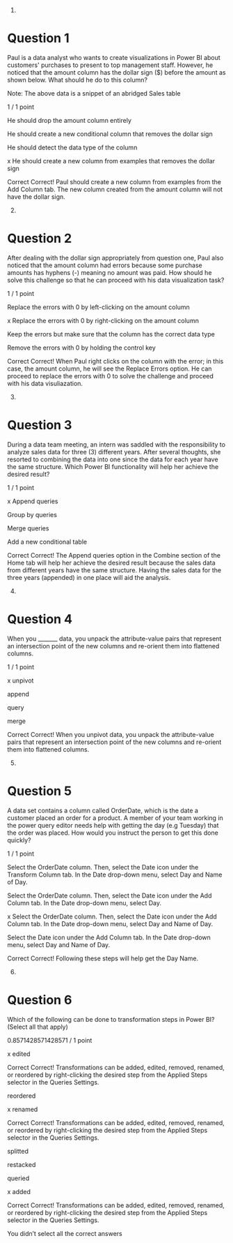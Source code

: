 1.
# Question 1
Paul is a data analyst who wants to create visualizations in Power BI about customers' purchases to present to top management staff. However, he noticed that the amount column has the dollar sign ($) before the amount as shown below. What should he do to this column?


Note: The above data is a snippet of an abridged Sales table

1 / 1 point

He should drop the amount column entirely


He should create a new conditional column that removes the dollar sign


He should detect the data type of the column 


x He should create a new column from examples that removes the dollar sign

Correct
Correct! Paul should create a new column from examples from the Add Column tab. The new column created from the amount column will not have the dollar sign.

2.
# Question 2
After dealing with the dollar sign appropriately from question one, Paul also noticed that the amount column had errors because some purchase amounts has hyphens (-) meaning no amount was paid. How should he solve this challenge so that he can proceed with his data visualization task?

1 / 1 point

Replace the errors with 0 by left-clicking on the amount column


x Replace the errors with 0 by right-clicking on the amount column


Keep the errors but make sure that the column has the correct data type


Remove the errors with 0 by holding the control key

Correct
Correct! When Paul right clicks on the column with the error; in this case, the amount column, he will see the Replace Errors option. He can proceed to replace the errors with 0 to solve the challenge and proceed with his data visuliazation.

3.
# Question 3
During a data team meeting, an intern was saddled with the responsibility to analyze sales data for three (3) different years. After several thoughts, she resorted to combining the data into one since the data for each year have the same structure. Which Power BI functionality will help her achieve the desired result?

1 / 1 point

x Append queries


Group by queries


Merge queries


Add a new conditional table

Correct
Correct! The Append queries option in the Combine section of the Home tab will help her achieve the desired result because the sales data from different years have the same structure. Having the sales data for the three years (appended) in one place will aid the analysis.

4.
# Question 4
When you _______ data, you unpack the attribute-value pairs that represent an intersection point of the new columns and re-orient them into flattened columns.

1 / 1 point

x unpivot


append


query


merge

Correct
Correct! When you unpivot data, you unpack the attribute-value pairs that represent an intersection point of the new columns and re-orient them into flattened columns.

5.
# Question 5
A data set contains a column called OrderDate, which is the date a customer placed an order for a product. A member of your team working in the power query editor needs help with getting the day (e.g Tuesday) that the order was placed. How would you instruct the person to get this done quickly?

1 / 1 point

Select the OrderDate column. Then, select the Date icon under the Transform Column tab. In the Date drop-down menu, select Day and Name of Day.


Select the OrderDate column. Then, select the Date icon under the Add Column tab. In the Date drop-down menu, select Day.


x Select the OrderDate column. Then, select the Date icon under the Add Column tab. In the Date drop-down menu, select Day and Name of Day.


Select the Date icon under the Add Column tab. In the Date drop-down menu, select Day and Name of Day.

Correct
Correct! Following these steps will help get the Day Name.

6.
# Question 6
Which of the following can be done to transformation steps in Power BI? (Select all that apply)

0.8571428571428571 / 1 point

x edited

Correct
Correct! Transformations can be added, edited, removed, renamed, or reordered by right-clicking the desired step from the Applied Steps selector in the Queries Settings.


reordered


x renamed

Correct
Correct! Transformations can be added, edited, removed, renamed, or reordered by right-clicking the desired step from the Applied Steps selector in the Queries Settings.


splitted


restacked


queried


x added

Correct
Correct! Transformations can be added, edited, removed, renamed, or reordered by right-clicking the desired step from the Applied Steps selector in the Queries Settings.

You didn’t select all the correct answers